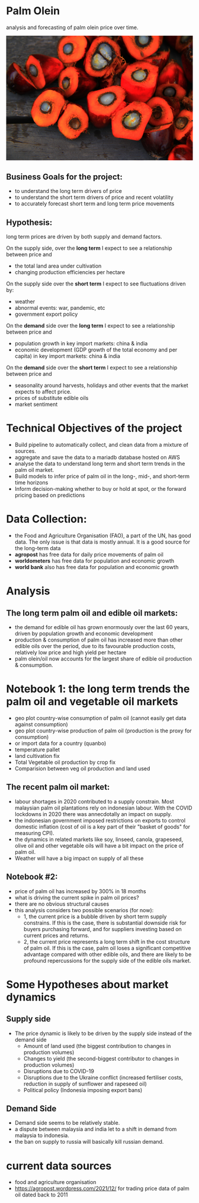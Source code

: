 # Palm Olein
analysis and forecasting of palm olein price over time. 

<img src="../data/palm-oil.jpg"/>

## Business Goals for the project: 
- to understand the long term drivers of price 
- to understand the short term drivers of price and recent volatility
- to accurately forecast short term and long term price movements 

## Hypothesis:
long term prices are driven by both supply and demand factors. 

On the supply side, over the **long term** I expect to see a relationship between price and 
- the total land area under cultivation
- changing production efficiencies per hectare

On the supply side over the **short term** I expect to see fluctuations driven by:
- weather
- abnormal events: war, pandemic, etc
- government export policy

On the **demand** side over the **long term** I expect to see a relationship between price and
- population growth in key import markets: china & india
- economic development (GDP growth of the total economy and per capita) in key import markets: china & india

On the **demand** side over the **short term** I expect to see a relationship between price and
- seasonality around harvests, holidays and other events that the market expects to affect price.
- prices of substitute edible oils
- market sentiment

# Technical Objectives of the project
- Build pipeline to automatically collect, and clean data from a mixture of sources.
- aggregate and save the data to a mariadb database hosted on AWS
- analyse the data to understand long term and short term trends in the palm oil market.
- Build models to infer price of palm oil in the long-, mid-, and short-term time horizons
- Inform decision-making whether to buy or hold at spot, or the forward pricing based on predictions

# Data Collection:
- the Food and Agriculture Organisation (FAO), a part of the UN, has good data. The only issue is that data is mostly 
annual. It is a good source for the long-term data
- **agropost** has free data for daily price movements of palm oil
- **worldometers** has free data for population and economic growth
- **world bank** also has free data for population and economic growth

# Analysis
## The long term palm oil and edible oil markets:
- the demand for edible oil has grown enormously over the last 60 years, driven by population growth and economic development
- production & consumption of palm oil has increased more than other edible oils over the period, due to its favourable production costs, relatively low price and high yield per hectare
- palm olein/oil now accounts for the largest share of edible oil production & consumption.

# Notebook 1: the long term trends the palm oil and vegetable oil markets
- geo plot country-wise consumption of palm oil (cannot easily get data against consumption)
- geo plot country-wise production of palm oil (production is the proxy for consumption)
- or import data for a country (quanbo)
- temperature pallet 
- land cultivation fix
- Total Vegetable oil production by crop fix
- Comparision between veg oil production and land used

## The recent palm oil market:
- labour shortages in 2020 contributed to a supply constrain. Most
  malaysian palm oil plantations rely on indonesian labour. With the COVID lockdowns in 2020 there was annecdotally an
  impact on supply.
- the indonesian government imposed restrictions on exports to control domestic inflation (cost of oil is a key part of
  their "basket of goods" for measuring CPI).
- the dynamics in related markets like soy, linseed, canola, grapeseed, olive oil and other vegetable oils will have a
  bit impact on the price of palm oil.
- Weather will have a big impact on supply of all these

## Notebook #2:
- price of palm oil has increased by 300% in 18 months
- what is driving the current spike in palm oil prices? 
- there are no obvious structural causes
- this analysis considers two possible scenarios (for now): 
  - 1, the current price is a bubble driven by short term supply constrains. If this is the case, there is substantial downside risk for buyers purchasing forward, and for suppliers investing based on current prices and returns.
  - 2, the current price represents a long term shift in the cost structure of palm oil. If this is the case, palm oil loses a significant competitive advantage compared with other edible oils, and there are likely to be profound repercussions for the supply side of the edible oils market.

# Some Hypotheses about market dynamics

## Supply side
- The price dynamic is likely to be driven by the supply side instead of the demand side
  - Amount of land used (the biggest contribution to changes in production volumes)
  - Changes to yield (the second-biggest contributor to changes in production volumes)
  - Disruptions due to COVID-19
  - Disruptions due to the Ukraine conflict (increased fertiliser costs, reduction in supply of sunflower and rapeseed oil)
  - Political policy (Indonesia imposing export bans)

## Demand Side
- Demand side seems to be relatively stable.
- a dispute between malaysia and india let to a shift in demand from malaysia to indonesia.
- the ban on supply to russia will basically kill russian demand.

# current data sources
- food and agriculture organisation
- https://agropost.wordpress.com/2021/12/ for trading price data of palm oil dated back to 2011
